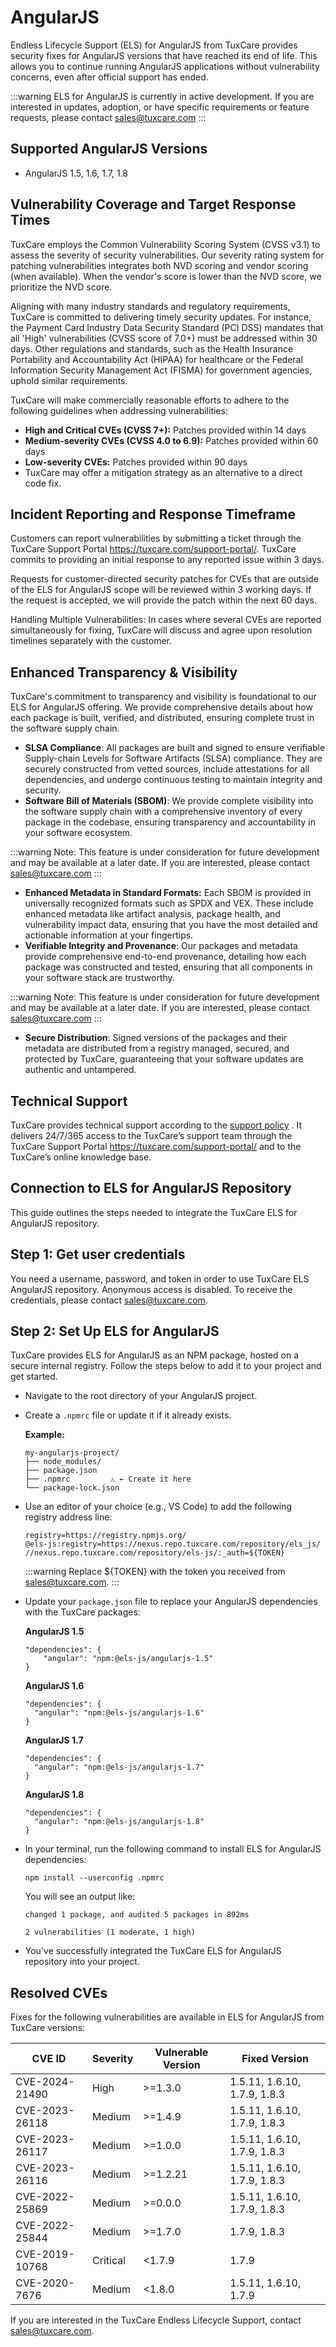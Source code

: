 # AngularJS

Endless Lifecycle Support (ELS) for AngularJS from TuxCare provides security fixes for AngularJS versions that have reached its end of life. This allows you to continue running AngularJS applications without vulnerability concerns, even after official support has ended.

:::warning
ELS for AngularJS is currently in active development. If you are interested in updates, adoption, or have specific requirements or feature requests, please contact [sales@tuxcare.com](mailto:sales@tuxcare.com)
:::

## Supported AngularJS Versions

* AngularJS 1.5, 1.6, 1.7, 1.8

## Vulnerability Coverage and Target Response Times

TuxCare employs the Common Vulnerability Scoring System (CVSS v3.1) to assess the severity of security vulnerabilities. Our severity rating system for patching vulnerabilities integrates both NVD scoring and vendor scoring (when available). When the vendor's score is lower than the NVD score, we prioritize the NVD score.

Aligning with many industry standards and regulatory requirements, TuxCare is committed to delivering timely security updates. For instance, the Payment Card Industry Data Security Standard (PCI DSS) mandates that all 'High' vulnerabilities (CVSS score of 7.0+) must be addressed within 30 days. Other regulations and standards, such as the Health Insurance Portability and Accountability Act (HIPAA) for healthcare or the Federal Information Security Management Act (FISMA) for government agencies, uphold similar requirements.

TuxCare will make commercially reasonable efforts to adhere to the following guidelines when addressing vulnerabilities:

* **High and Critical CVEs (CVSS 7+):** Patches provided within 14 days
* **Medium-severity CVEs (CVSS 4.0 to 6.9):** Patches provided within 60 days
* **Low-severity CVEs:** Patches provided within 90 days
* TuxCare may offer a mitigation strategy as an alternative to a direct code fix.

## Incident Reporting and Response Timeframe

Customers can report vulnerabilities by submitting a ticket through the TuxCare Support Portal <https://tuxcare.com/support-portal/>. TuxCare commits to providing an initial response to any reported issue within 3 days.

Requests for customer-directed security patches for CVEs that are outside of the ELS for AngularJS scope will be reviewed within 3 working days. If the request is accepted, we will provide the patch within the next 60 days.

Handling Multiple Vulnerabilities: In cases where several CVEs are reported simultaneously for fixing, TuxCare will discuss and agree upon resolution timelines separately with the customer.

## Enhanced Transparency & Visibility

TuxCare's commitment to transparency and visibility is foundational to our ELS for AngularJS offering. We provide comprehensive details about how each package is built, verified, and distributed, ensuring complete trust in the software supply chain.

* **SLSA Compliance**: All packages are built and signed to ensure verifiable Supply-chain Levels for Software Artifacts (SLSA) compliance. They are securely constructed from vetted sources, include attestations for all dependencies, and undergo continuous testing to maintain integrity and security.
* **Software Bill of Materials (SBOM)**: We provide complete visibility into the software supply chain with a comprehensive inventory of every package in the codebase, ensuring transparency and accountability in your software ecosystem.

:::warning
Note: This feature is under consideration for future development and may be available at a later date. If you are interested, please contact [sales@tuxcare.com](mailto:sales@tuxcare.com)
:::

* **Enhanced Metadata in Standard Formats:** Each SBOM is provided in universally recognized formats such as SPDX and VEX. These include enhanced metadata like artifact analysis, package health, and vulnerability impact data, ensuring that you have the most detailed and actionable information at your fingertips.
* **Verifiable Integrity and Provenance**: Our packages and metadata provide comprehensive end-to-end provenance, detailing how each package was constructed and tested, ensuring that all components in your software stack are trustworthy.

:::warning
Note: This feature is under consideration for future development and may be available at a later date. If you are interested, please contact [sales@tuxcare.com](mailto:sales@tuxcare.com)
:::

* **Secure Distribution**: Signed versions of the packages and their metadata are distributed from a registry managed, secured, and protected by TuxCare, guaranteeing that your software updates are authentic and untampered.

## Technical Support

TuxCare provides technical support according to the [support policy](https://tuxcare.com/TuxCare-support-policy.pdf?_gl=1*9hjdum*_up*MQ..*_ga*MTQ0MTM0NTI4OC4xNjk5Mzk2ODYy*_ga_Z539WTSZ80*MTY5OTM5Njg2MC4xLjAuMTY5OTM5Njg2MC4wLjAuMA..*_ga_1790YFKF4F*MTY5OTM5Njg2MC4xLjAuMTY5OTM5Njg2MC4wLjAuMA..*_ga_64QBSWJJGS*MTY5OTM5Njg2MC4xLjAuMTY5OTM5Njg2MC4wLjAuMA..) . It delivers 24/7/365 access to the TuxCare’s support team through the TuxCare Support Portal <https://tuxcare.com/support-portal/> and to the TuxCare’s online knowledge base.

## Connection to ELS for AngularJS Repository

This guide outlines the steps needed to integrate the TuxCare ELS for AngularJS repository.

## Step 1: Get user credentials

You need a username, password, and token in order to use TuxCare ELS AngularJS repository. Anonymous access is disabled. To receive the credentials, please contact [sales@tuxcare.com](mailto:sales@tuxcare.com).

## Step 2: Set Up ELS for AngularJS

TuxCare provides ELS for AngularJS as an NPM package, hosted on a secure internal registry. Follow the steps below to add it to your project and get started.

* Navigate to the root directory of your AngularJS project.
* Create a `.npmrc` file or update it if it already exists.

  **Example:**

  ```text
  my-angularjs-project/
  ├── node_modules/
  ├── package.json
  ├── .npmrc         ⚠️ ← Create it here
  └── package-lock.json
  ```

* Use an editor of your choice (e.g., VS Code) to add the following registry address line:

  <CodeWithCopy>

  ```text
  registry=https://registry.npmjs.org/
  @els-js:registry=https://nexus.repo.tuxcare.com/repository/els_js/
  //nexus.repo.tuxcare.com/repository/els-js/:_auth=${TOKEN}
  ```

  </CodeWithCopy>

  :::warning
  Replace ${TOKEN} with the token you received from [sales@tuxcare.com](mailto:sales@tuxcare.com).
  :::

* Update your `package.json` file to replace your AngularJS dependencies with the TuxCare packages:

  **AngularJS 1.5**

  <CodeWithCopy>

  ```text
  "dependencies": {
      "angular": "npm:@els-js/angularjs-1.5"
  }
  ```

  </CodeWithCopy>

  **AngularJS 1.6**

  <CodeWithCopy>

  ```text
  "dependencies": {
    "angular": "npm:@els-js/angularjs-1.6"
  }
  ```

  </CodeWithCopy>

  **AngularJS 1.7**

  <CodeWithCopy>

  ```text
  "dependencies": {
    "angular": "npm:@els-js/angularjs-1.7"
  }
  ```

  </CodeWithCopy>

  **AngularJS 1.8**

  <CodeWithCopy>

  ```text
  "dependencies": {
    "angular": "npm:@els-js/angularjs-1.8"
  }
  ```

  </CodeWithCopy>

* In your terminal, run the following command to install ELS for AngularJS dependencies:

  <CodeWithCopy>

  ```text
  npm install --userconfig .npmrc
  ```

  </CodeWithCopy>

  You will see an output like:

  ```text
  changed 1 package, and audited 5 packages in 892ms

  2 vulnerabilities (1 moderate, 1 high)
  ```

* You've successfully integrated the TuxCare ELS for AngularJS repository into your project.

## Resolved CVEs

Fixes for the following vulnerabilities are available in ELS for AngularJS from TuxCare versions:

| CVE ID | Severity | Vulnerable Version | Fixed Version |
| --- | --- | --- | --- |
| CVE-2024-21490 | High | >=1.3.0 | 1.5.11, 1.6.10, 1.7.9, 1.8.3 |
| CVE-2023-26118 | Medium | >=1.4.9 | 1.5.11, 1.6.10, 1.7.9, 1.8.3 |
| CVE-2023-26117 | Medium | >=1.0.0 | 1.5.11, 1.6.10, 1.7.9, 1.8.3 |
| CVE-2023-26116 | Medium | >=1.2.21 | 1.5.11, 1.6.10, 1.7.9, 1.8.3 |
| CVE-2022-25869 | Medium | >=0.0.0| 1.5.11, 1.6.10, 1.7.9, 1.8.3 |
| CVE-2022-25844 | Medium | >=1.7.0 | 1.7.9, 1.8.3 |
| CVE-2019-10768 | Critical | <1.7.9 | 1.7.9 |
| CVE-2020-7676 | Medium | <1.8.0 | 1.5.11, 1.6.10, 1.7.9 |

If you are interested in the TuxCare Endless Lifecycle Support, contact [sales@tuxcare.com](mailto:sales@tuxcare.com).
